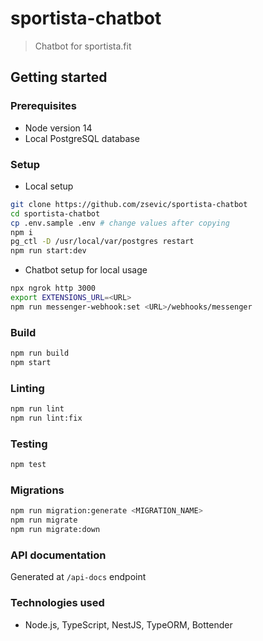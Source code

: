 # sportista-chatbot

> Chatbot for sportista.fit

## Getting started

### Prerequisites

- Node version 14
- Local PostgreSQL database

### Setup

* Local setup

```bash
git clone https://github.com/zsevic/sportista-chatbot
cd sportista-chatbot
cp .env.sample .env # change values after copying
npm i
pg_ctl -D /usr/local/var/postgres restart
npm run start:dev
```

* Chatbot setup for local usage

```bash
npx ngrok http 3000
export EXTENSIONS_URL=<URL>
npm run messenger-webhook:set <URL>/webhooks/messenger
```

### Build

```bash
npm run build
npm start
```

### Linting

```bash
npm run lint
npm run lint:fix
```

### Testing

```bash
npm test
```

### Migrations

```bash
npm run migration:generate <MIGRATION_NAME>
npm run migrate
npm run migrate:down
```

### API documentation

Generated at `/api-docs` endpoint

### Technologies used

- Node.js, TypeScript, NestJS, TypeORM, Bottender
